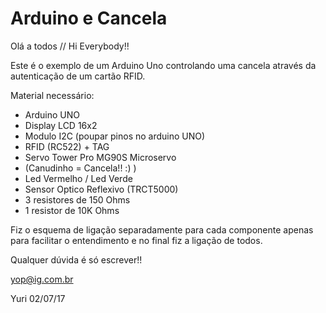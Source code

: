 # Arduino e Cancela
 
 Olá a todos // Hi Everybody!!
 
 Este é o exemplo de um Arduino Uno controlando uma
  cancela através da autenticação de um cartão RFID.
 
 Material necessário: 
 
 - Arduino UNO                             
 - Display LCD 16x2                        
 - Modulo I2C (poupar pinos no arduino UNO)
 - RFID (RC522) + TAG                      
 - Servo Tower Pro MG90S Microservo        
 - (Canudinho = Cancela!! :) )             
 - Led Vermelho / Led Verde                
 - Sensor Optico Reflexivo (TRCT5000)      
 - 3 resistores de 150 Ohms                    
 - 1 resistor de 10K Ohms
 
 Fiz o esquema de ligação separadamente para cada
  componente apenas para facilitar o entendimento e no final
  fiz a ligação de todos.
  
 Qualquer dúvida é só escrever!!
 
 yop@ig.com.br                                             
 
 Yuri 02/07/17              
